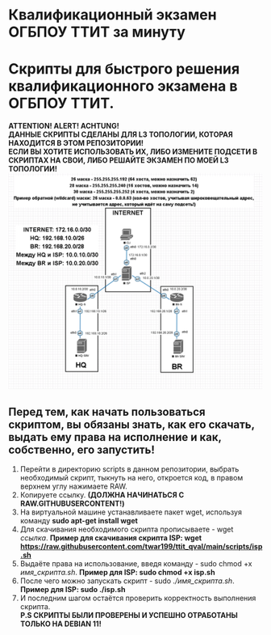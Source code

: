 # Квалификационный экзамен ОГБПОУ ТТИТ за минуту
# Скрипты для быстрого решения квалификационного экзамена в ОГБПОУ ТТИТ.
**ATTENTION! ALERT! ACHTUNG! <br> 
ДАННЫЕ СКРИПТЫ СДЕЛАНЫ ДЛЯ L3 ТОПОЛОГИИ, КОТОРАЯ НАХОДИТСЯ В ЭТОМ РЕПОЗИТОРИИ! <br> 
ЕСЛИ ВЫ ХОТИТЕ ИСПОЛЬЗОВАТЬ ИХ, ЛИБО ИЗМЕНИТЕ ПОДСЕТИ В СКРИПТАХ НА СВОИ, ЛИБО РЕШАЙТЕ ЭКЗАМЕН ПО МОЕЙ L3 ТОПОЛОГИИ!**
![alt text](https://github.com/twar199/ttit_qval/blob/main/L3/L3.png?raw=true)
## Перед тем, как начать пользоваться скриптом, вы обязаны знать, как его скачать, выдать ему права на исполнение и как, собственно, его запустить! ##
1. Перейти в директорию scripts в данном репозитории, выбрать необходимый скрипт, тыкнуть на него, откроется код, в правом верхнем углу нажимаете RAW.
2. Копируете ссылку. **(ДОЛЖНА НАЧИНАТЬСЯ С RAW.GITHUBUSERCONTENT!)**
3. На виртуальной машине устанавливаете пакет wget, используя команду **sudo apt-get install wget**
4. Для скачивания необходимого скрипта прописываете - wget *ссылка*. **Пример для скачивания скрипта ISP: wget https://raw.githubusercontent.com/twar199/ttit_qval/main/scripts/isp.sh**
5. Выдаёте права на использование, введя команду - sudo chmod +x *имя_скрипта.sh*. **Пример для ISP: sudo chmod +x isp.sh**
6. После чего можно запускать скрипт - sudo *./имя_скрипта.sh*. **Пример для ISP: sudo ./isp.sh**
7. И последним шагом остаётся проверить корректность выполнения скрипта. <br>
**P.S СКРИПТЫ БЫЛИ ПРОВЕРЕНЫ И УСПЕШНО ОТРАБОТАНЫ ТОЛЬКО НА DEBIAN 11!**



